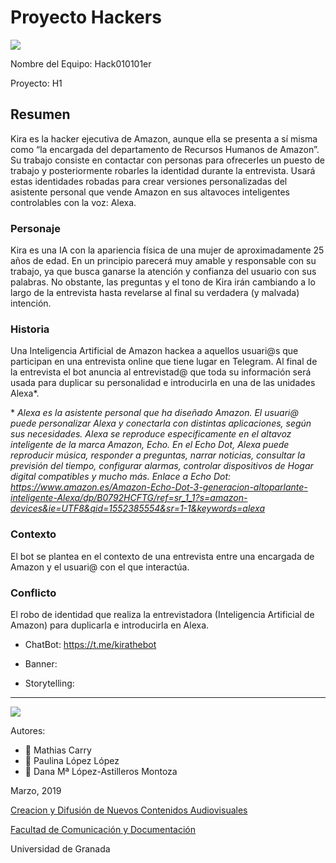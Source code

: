 # Proyecto Hackers


![](https://pbs.twimg.com/profile_images/705223576945700864/FuC-WWlc_400x400.jpg)


Nombre del Equipo: Hack010101er

Proyecto: H1 

## Resumen
Kira es la hacker ejecutiva de Amazon, aunque ella se presenta a sí misma como “la encargada del departamento de Recursos Humanos de Amazon”. Su trabajo consiste en contactar con personas para ofrecerles un puesto de trabajo y posteriormente robarles la identidad durante la entrevista. Usará estas identidades robadas para crear versiones personalizadas del asistente personal que vende Amazon en sus altavoces inteligentes controlables con la voz: Alexa.

### Personaje
Kira es una IA con la apariencia física de una mujer de aproximadamente 25 años de edad. En un principio parecerá muy amable y responsable con su trabajo, ya que busca ganarse la atención y confianza del usuario con sus palabras. No obstante, las preguntas y el tono de Kira irán cambiando a lo largo de la entrevista hasta revelarse al final su verdadera (y malvada) intención.

### Historia
Una Inteligencia Artificial de Amazon hackea a aquellos usuari@s que participan en una entrevista online que tiene lugar en Telegram. Al final de la entrevista el bot anuncia al entrevistad@ que toda su información será usada para duplicar su personalidad e introducirla en una de las unidades Alexa*. 

\* _Alexa es la asistente personal que ha diseñado Amazon. El usuari@ puede personalizar Alexa y conectarla con distintas aplicaciones, según sus necesidades. Alexa se reproduce especificamente en el altavoz inteligente de la marca Amazon, Echo. En el Echo Dot, Alexa puede reproducir música, responder a preguntas, narrar noticias, consultar la previsión del tiempo, configurar alarmas, controlar dispositivos de Hogar digital compatibles y mucho más. Enlace a Echo Dot: https://www.amazon.es/Amazon-Echo-Dot-3-generacion-altoparlante-inteligente-Alexa/dp/B0792HCFTG/ref=sr_1_1?s=amazon-devices&ie=UTF8&qid=1552385554&sr=1-1&keywords=alexa_

### Contexto
El bot se plantea en el contexto de una entrevista entre una encargada de Amazon y el usuari@ con el que interactúa. 

### Conflicto 
El robo de identidad que realiza la entrevistadora (Inteligencia Artificial de Amazon) para duplicarla e introducirla en Alexa. 


- ChatBot: https://t.me/kirathebot 

- Banner:  

- Storytelling: 

------
![](https://upload.wikimedia.org/wikipedia/commons/thumb/6/62/CC-BY-SA-Andere_Wikis_%28v%29.svg/200px-CC-BY-SA-Andere_Wikis_%28v%29.svg.png)


Autores: 
- :man: Mathias Carry
- :woman: Paulina López López
- :woman: Dana Mª López-Astilleros Montoza

<!---
Lista completa de emojis de markDown - https://gist.github.com/rxaviers/7360908) 
-->



Marzo, 2019

[Creacion y Difusión de Nuevos Contenidos Audiovisuales](http://utopolis.ugr.es/medialab)

[Facultad de Comunicación y Documentación](http://fcd.ugr.es)

Universidad de Granada
